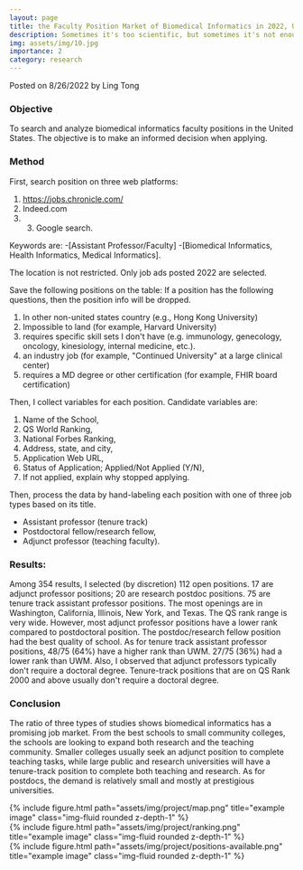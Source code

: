 ```yaml
---
layout: page
title: the Faculty Position Market of Biomedical Informatics in 2022, United States
description: Sometimes it's too scientific, but sometimes it's not enough.
img: assets/img/10.jpg
importance: 2
category: research
---
```


Posted on 8/26/2022 by Ling Tong
### Objective
To search and analyze biomedical informatics faculty positions in the United States. The objective is to make an informed decision when applying.

### Method
First, search position on three web platforms: 

1. https://jobs.chronicle.com/
2. Indeed.com 
3. 3) Google search.  

Keywords are: 
-[Assistant Professor/Faculty] 
-[Biomedical Informatics, Health Informatics, Medical Informatics]. 

The location is not restricted. Only job ads posted 2022 are selected.

Save the following positions on the table: If a position has the following questions, then the position info will be dropped. 
1. In other non-united states country (e.g., Hong Kong University) 
2. Impossible to land (for example, Harvard University) 
3. requires specific skill sets I don't have (e.g. immunology, genecology, oncology, kinesiology, internal medicine, etc.). 
4. an industry job (for example, "Continued University" at a large clinical center) 
5. requires a MD degree or other certification (for example, FHIR board certification)

Then, I collect variables for each position. Candidate variables are:

1. Name of the School, 
2. QS World Ranking, 
3. National Forbes Ranking, 
4. Address, state, and city, 
5. Application Web URL, 
6. Status of Application; Applied/Not Applied (Y/N), 
7. If not applied, explain why stopped applying.
   
Then, process the data by hand-labeling each position with one of three job types based on its title. 
- Assistant professor (tenure track)
- Postdoctoral fellow/research fellow, 
- Adjunct professor (teaching faculty).
  
### Results:
Among 354 results, I selected (by discretion) 112 open positions. 17 are adjunct professor positions; 20 are research postdoc positions. 75 are tenure track assistant professor positions. The most openings are in Washington, California, Illinois, New York, and Texas. The QS rank range is very wide. However, most adjunct professor positions have a lower rank compared to postdoctoral position. The postdoc/research fellow position had the best quality of school. As for tenure track assistant professor positions, 48/75 (64%) have a higher rank than UWM. 27/75 (36%) had a lower rank than UWM. Also, I observed that adjunct professors typically don't require a doctoral degree. Tenure-track positions that are on QS Rank 2000 and above usually don't require a doctoral degree.
### Conclusion

The ratio of three types of studies shows biomedical informatics has a promising job market. From the best schools to small community colleges, the schools are looking to expand both research and the teaching community. Smaller colleges usually seek an adjunct position to complete teaching tasks, while large public and research universities will have a tenure-track position to complete both teaching and research. As for postdocs, the demand is relatively small and mostly at prestigious universities.

<div class="row">
    <div class="col-sm mt-3 mt-md-0">
        {% include figure.html path="assets/img/project/map.png" title="example image" class="img-fluid rounded z-depth-1" %}
    </div>
</div>

<div class="row">
    <div class="col-sm mt-3 mt-md-0">
        {% include figure.html path="assets/img/project/ranking.png" title="example image" class="img-fluid rounded z-depth-1" %}
    </div>
</div>

<div class="row">
    <div class="col-sm mt-3 mt-md-0">
        {% include figure.html path="assets/img/project/positions-available.png" title="example image" class="img-fluid rounded z-depth-1" %}
    </div>
</div>
